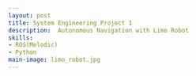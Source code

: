 ```yaml
---
layout: post
title: System Engineering Project 1
description:  Autonomous Navigation with Limo Robot
skills: 
- ROS(Melodic)
- Python
main-image: limo_robot.jpg
---
```

